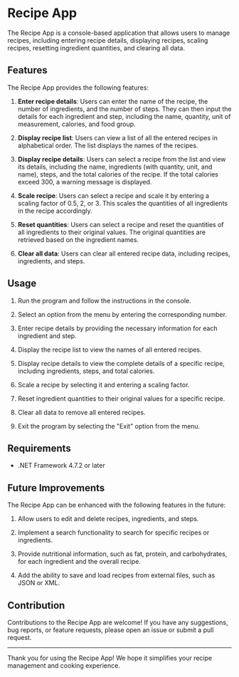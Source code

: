 # Recipe App

The Recipe App is a console-based application that allows users to manage recipes, including entering recipe details, displaying recipes, scaling recipes, resetting ingredient quantities, and clearing all data.

## Features

The Recipe App provides the following features:

1. **Enter recipe details**: Users can enter the name of the recipe, the number of ingredients, and the number of steps. They can then input the details for each ingredient and step, including the name, quantity, unit of measurement, calories, and food group.

2. **Display recipe list**: Users can view a list of all the entered recipes in alphabetical order. The list displays the names of the recipes.

3. **Display recipe details**: Users can select a recipe from the list and view its details, including the name, ingredients (with quantity, unit, and name), steps, and the total calories of the recipe. If the total calories exceed 300, a warning message is displayed.

4. **Scale recipe**: Users can select a recipe and scale it by entering a scaling factor of 0.5, 2, or 3. This scales the quantities of all ingredients in the recipe accordingly.

5. **Reset quantities**: Users can select a recipe and reset the quantities of all ingredients to their original values. The original quantities are retrieved based on the ingredient names.

6. **Clear all data**: Users can clear all entered recipe data, including recipes, ingredients, and steps.

## Usage

1. Run the program and follow the instructions in the console.

2. Select an option from the menu by entering the corresponding number.

3. Enter recipe details by providing the necessary information for each ingredient and step.

4. Display the recipe list to view the names of all entered recipes.

5. Display recipe details to view the complete details of a specific recipe, including ingredients, steps, and total calories.

6. Scale a recipe by selecting it and entering a scaling factor.

7. Reset ingredient quantities to their original values for a specific recipe.

8. Clear all data to remove all entered recipes.

9. Exit the program by selecting the "Exit" option from the menu.

## Requirements

- .NET Framework 4.7.2 or later

## Future Improvements

The Recipe App can be enhanced with the following features in the future:

1. Allow users to edit and delete recipes, ingredients, and steps.

2. Implement a search functionality to search for specific recipes or ingredients.

3. Provide nutritional information, such as fat, protein, and carbohydrates, for each ingredient and the overall recipe.

4. Add the ability to save and load recipes from external files, such as JSON or XML.

## Contribution

Contributions to the Recipe App are welcome! If you have any suggestions, bug reports, or feature requests, please open an issue or submit a pull request.

---

Thank you for using the Recipe App! We hope it simplifies your recipe management and cooking experience.
